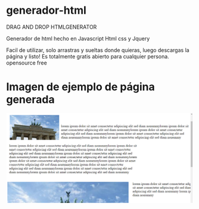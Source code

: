 # generador-html
DRAG AND DROP HTMLGENERATOR

Generador de html hecho en Javascript Html css y Jquery 

Facil de utilizar, solo arrastras y sueltas donde quieras, luego descargas la página y listo!
Es totalmente gratis abierto para cualquier persona. 
opensource free

# Imagen de ejemplo de página generada
<img src="ejemplo.PNG">
